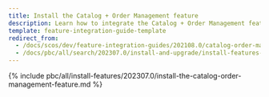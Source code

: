 ```yaml
---
title: Install the Catalog + Order Management feature
description: Learn how to integrate the Catalog + Order Management feature connector into a Spryker project.
template: feature-integration-guide-template
redirect_from:
  - /docs/scos/dev/feature-integration-guides/202108.0/catalog-order-management-feature-integration.html
  - /docs/pbc/all/search/202307.0/install-and-upgrade/install-features-and-glue-api/install-the-catalog-order-management-feature.html
---
```


{% include pbc/all/install-features/202307.0/install-the-catalog-order-management-feature.md %} <!-- To edit, see /_includes/pbc/all/install-features/202307.0/install-the-catalog-order-management-feature.md -->
